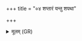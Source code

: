 +++
title = "०४ शप्तारं यन्तु शपथा"

+++
<details><summary>मूलम् (GR)</summary>

+++(PSK 20.17.4)+++शप्तारं यन्तु शपथा  
यः सुहार्त् तेन नः सह ।  
जिह्वाश्लक्ष्णस्य दुर्हार्दः  
पृष्टीर् अपि शृणीमसि ॥
</details>